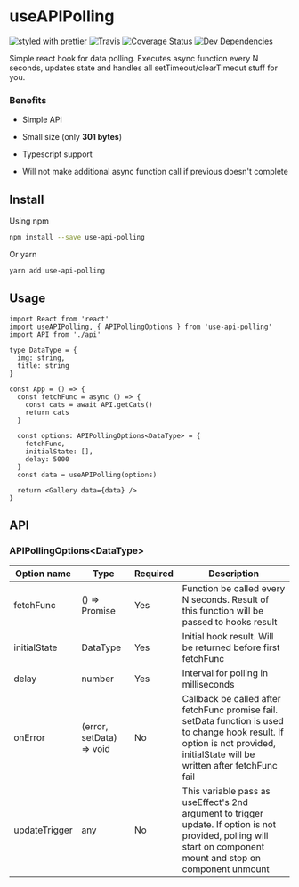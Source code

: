 # useAPIPolling

[![styled with prettier](https://img.shields.io/badge/styled_with-prettier-ff69b4.svg)](https://github.com/prettier/prettier)
[![Travis](https://img.shields.io/travis/faizrr/use-api-polling.svg)](https://travis-ci.org/faizrr/use-api-polling)
[![Coverage Status](https://coveralls.io/repos/github/faizrr/use-api-polling/badge.svg)](https://coveralls.io/github/faizrr/use-api-polling)
[![Dev Dependencies](https://david-dm.org/faizrr/use-api-polling/dev-status.svg)](https://david-dm.org/faizrr/use-api-polling?type=dev)

Simple react hook for data polling. Executes async function every N seconds, updates state and handles all setTimeout/clearTimeout stuff for you.

### Benefits

- Simple API

- Small size (only __301 bytes__)

- Typescript support

- Will not make additional async function call if previous doesn't complete

  

## Install

Using npm

```sh
npm install --save use-api-polling
```

Or yarn

```sh
yarn add use-api-polling
```



## Usage

```tsx
import React from 'react'
import useAPIPolling, { APIPollingOptions } from 'use-api-polling'
import API from './api'

type DataType = {
  img: string,
  title: string
}

const App = () => {
  const fetchFunc = async () => {
    const cats = await API.getCats()
    return cats
  }
  
  const options: APIPollingOptions<DataType> = {
    fetchFunc,
    initialState: [],
    delay: 5000
  }
  const data = useAPIPolling(options)
  
  return <Gallery data={data} />
}
```



## API

### APIPollingOptions&lt;DataType>

| Option name   | Type                     | Required | Description                                                  |
| ------------- | ------------------------ | -------- | ------------------------------------------------------------ |
| fetchFunc     | () => Promise<DataType>  | Yes      | Function be called every N seconds. Result of this function will be passed to hooks result |
| initialState  | DataType                 | Yes      | Initial hook result. Will be returned before first fetchFunc |
| delay         | number                   | Yes      | Interval for polling in milliseconds                         |
| onError       | (error, setData) => void | No       | Callback be called after fetchFunc promise fail. setData function is used to change hook result. If option is not provided, initialState will be written after fetchFunc fail |
| updateTrigger | any                      | No       | This variable pass as useEffect's 2nd argument to trigger update. If option is not provided, polling will start on component mount and stop on component unmount |
